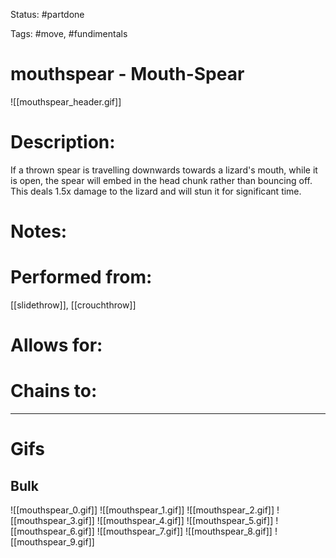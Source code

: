 Status: #partdone

Tags: #move, #fundimentals

# mouthspear - Mouth-Spear
![[mouthspear_header.gif]]
# Description:
If a thrown spear is travelling downwards towards a lizard's mouth, while it is open, the spear will embed in the head chunk rather than bouncing off. This deals 1.5x damage to the lizard and will stun it for significant time.

# Notes:


# Performed from:
[[slidethrow]], [[crouchthrow]]

# Allows for:


# Chains to:


___
# Gifs
## Bulk
![[mouthspear_0.gif]]
![[mouthspear_1.gif]]
![[mouthspear_2.gif]]
![[mouthspear_3.gif]]
![[mouthspear_4.gif]]
![[mouthspear_5.gif]]
![[mouthspear_6.gif]]
![[mouthspear_7.gif]]
![[mouthspear_8.gif]]
![[mouthspear_9.gif]]